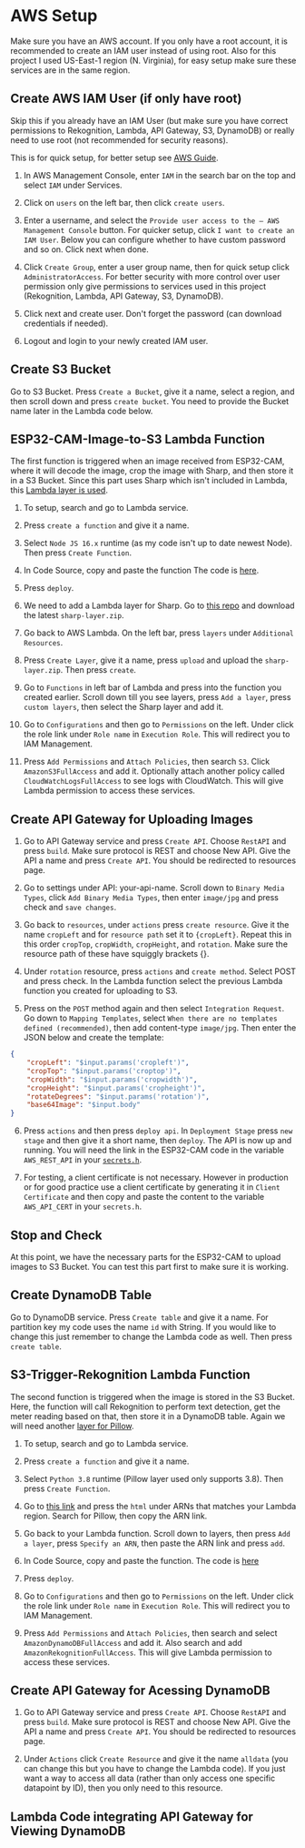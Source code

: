 # AWS Setup
Make sure you have an AWS account. If you only have a root account, it is recommended to create an IAM user instead of using root. Also for this project I used US-East-1 region (N. Virginia), for easy setup make sure these services are in the same region.

## Create AWS IAM User (if only have root)
Skip this if you already have an IAM User (but make sure you have correct permissions to Rekognition, Lambda, API Gateway, S3, DynamoDB) or really need to use root (not recommended for security reasons).

This is for quick setup, for better setup see [AWS Guide](https://docs.aws.amazon.com/IAM/latest/UserGuide/id_users_create.html).

1. In AWS Management Console, enter `IAM` in the search bar on the top and select `IAM` under Services. 

2. Click on `users` on the left bar, then click `create users`.

3. Enter a username, and select the `Provide user access to the – AWS Management Console` button. For quicker setup, click `I want to create an IAM User`. Below you can configure whether to have custom password and so on. Click next when done.

4. Click `Create Group`, enter a user group name, then for quick setup click `AdministratorAccess`. For better security with more control over user permission only give permissions to services used in this project (Rekognition, Lambda, API Gateway, S3, DynamoDB).

5. Click next and create user. Don't forget the password (can download credentials if needed).

6. Logout and login to your newly created IAM user.

## Create S3 Bucket
Go to S3 Bucket. Press `Create a Bucket`, give it a name, select a region, and then scroll down and press `create bucket`. You need to provide the Bucket name later in the Lambda code below.

## ESP32-CAM-Image-to-S3 Lambda Function
The first function is triggered when an image received from ESP32-CAM, where it will decode the image, crop the image with Sharp, and then store it in a S3 Bucket. Since this part uses Sharp which isn't included in Lambda, this [Lambda layer is used](https://github.com/Umkus/lambda-layer-sharp).

1. To setup, search and go to Lambda service. 

2. Press `create a function` and give it a name. 

3. Select `Node JS 16.x` runtime (as my code isn't up to date newest Node). Then press `Create Function`.

4. In Code Source, copy and paste the function The code is [here](../AWS/lambda_functions/uploadToS3.js). 

5. Press `deploy`.

6. We need to add a Lambda layer for Sharp. Go to [this repo](https://github.com/Umkus/lambda-layer-sharp/releases) and download the latest `sharp-layer.zip`.

7. Go back to AWS Lambda. On the left bar, press `layers` under `Additional Resources`. 

8. Press `Create Layer`, give it a name, press `upload` and upload the `sharp-layer.zip`. Then press `create`.

9. Go to `Functions` in left bar of Lambda and press into the function you created earlier. Scroll down till you see layers, press `Add a layer`, press `custom layers`, then select the Sharp layer and add it.

10. Go to `Configurations` and then go to `Permissions` on the left. Under click the role link under `Role name` in `Execution Role`. This will redirect you to IAM Management. 

11. Press `Add Permissions` and `Attach Policies`, then search `S3`. Click `AmazonS3FullAccess` and add it. Optionally attach another policy called `CloudWatchLogsFullAccess` to see logs with CloudWatch. This will give Lambda permission to access these services.


## Create API Gateway for Uploading Images
1. Go to API Gateway service and press `Create API`. Choose `RestAPI` and press `build`. Make sure protocol is REST and choose New API. Give the API a name and press `Create API`. You should be redirected to resources page.

2. Go to settings under API: your-api-name. Scroll down to `Binary Media Types`, click `Add Binary Media Types`, then enter `image/jpg` and press check and `save changes`.

3. Go back to `resources`, under `actions` press `create resource`. Give it the name `cropLeft` and for `resource path` set it to `{cropLeft}`. Repeat this in this order `cropTop`, `cropWidth`, `cropHeight`, and `rotation`. Make sure the resource path of these have squiggly brackets {}. 

4. Under `rotation` resource, press `actions` and `create method`. Select POST and press check. In the Lambda function select the previous Lambda function you created for uploading to S3.

5. Press on the `POST` method again and then select `Integration Request`. Go down to `Mapping Templates`, select `When there are no templates defined (recommended)`, then add content-type `image/jpg`. Then enter the JSON below and create the template:
``` JSON
{
    "cropLeft": "$input.params('cropleft')",
    "cropTop": "$input.params('croptop')",
    "cropWidth": "$input.params('cropwidth')",
    "cropHeight": "$input.params('cropheight')",
    "rotateDegrees": "$input.params('rotation')",
    "base64Image": "$input.body"
}
```

6. Press `actions` and then press `deploy api`. In `Deployment Stage` press `new stage` and then give it a short name, then `deploy`. The API is now up and running. You will need the link in the ESP32-CAM code in the variable `AWS_REST_API` in your [`secrets.h`](../ESP32Cam-AWS-MeterReading/src/secrets_template.h).

7. For testing, a client certificate is not necessary. However in production or for good practice use a client certificate by generating it in `Client Certificate` and then copy and paste the content to the variable `AWS_API_CERT` in your `secrets.h`.

## Stop and Check
At this point, we have the necessary parts for the ESP32-CAM to upload images to S3 Bucket. You can test this part first to make sure it is working.


## Create DynamoDB Table
Go to DynamoDB service. Press `Create table` and give it a name. For partition key my code uses the name `id` with String. If you would like to change this just remember to change the Lambda code as well. Then press `create table`.

## S3-Trigger-Rekognition Lambda Function
The second function is triggered when the image is stored in the S3 Bucket. Here, the function will call Rekognition to perform text detection, get the meter reading based on that, then store it in a DynamoDB table. Again we will need another [layer for Pillow](https://github.com/keithrozario/Klayers/tree/master/deployments/python3.8).

1. To setup, search and go to Lambda service. 

2. Press `create a function` and give it a name. 

3. Select `Python 3.8` runtime (Pillow layer used only supports 3.8). Then press `Create Function`.

4. Go to [this link](https://github.com/keithrozario/Klayers/tree/master/deployments/python3.8) and press the `html` under ARNs that matches your Lambda region. Search for Pillow, then copy the ARN link.

5. Go back to your Lambda function. Scroll down to layers, then press `Add a layer`, press `Specify an ARN`, then paste the ARN link and press `add`.


6. In Code Source, copy and paste the function. The code is [here](../AWS/lambda_functions/s3TriggerRekognition.py)

7. Press `deploy`.

8. Go to `Configurations` and then go to `Permissions` on the left. Under click the role link under `Role name` in `Execution Role`. This will redirect you to IAM Management. 

9. Press `Add Permissions` and `Attach Policies`, then search and select `AmazonDynamoDBFullAccess` and add it. Also search and add `AmazonRekognitionFullAccess`. This will give Lambda permission to access these services.

## Create API Gateway for Acessing DynamoDB
1. Go to API Gateway service and press `Create API`. Choose `RestAPI` and press `build`. Make sure protocol is REST and choose New API. Give the API a name and press `Create API`. You should be redirected to resources page.

2. Under `Actions` click `Create Resource` and give it the name `alldata` (you can change this but you have to change the Lambda code).
If you just want a way to access all data (rather than only access one specific datapoint by ID), then you only need to this resource.

## Lambda Code integrating API Gateway for Viewing DynamoDB
